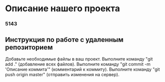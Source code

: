 # Описание нашего проекта
### 5143
## Инструкция по работе с удаленным репозиторием
Добавьте необходимые файлы в ваш проект.
Выполните команду "git add ." (добавление всех файлов).
Выполните команду "git commit -m 'Описание коммита'" (комментарий к коммиту).
Выполните команду "git push origin master" (отправить изменения на сервер).